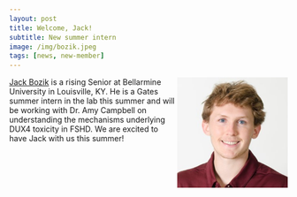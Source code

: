 ```yaml
---
layout: post
title: Welcome, Jack!
subtitle: New summer intern
image: /img/bozik.jpeg
tags: [news, new-member]
---
```

<img align="right" src="/img/bozik.jpeg" style="width:200px !important;height:200px !important;" />
<a href="/docs/bozik-cv.pdf">Jack Bozik</a> is a rising Senior at Bellarmine University in Louisville, KY. He is a Gates summer intern in the lab this summer and will be working with Dr. Amy Campbell on understanding the mechanisms underlying DUX4 toxicity in FSHD. We are excited to have Jack with us this summer!
<br>
<br>
